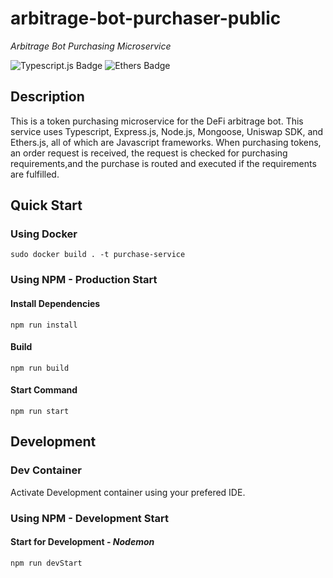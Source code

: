 # arbitrage-bot-purchaser-public
_Arbitrage Bot Purchasing Microservice_

![Typescript.js Badge](https://img.shields.io/badge/JavaScript-Typescript-green) ![Ethers Badge](https://img.shields.io/badge/Web3-Ethers.js-red)

## Description

This is a token purchasing microservice for the DeFi arbitrage bot. This service uses Typescript, Express.js, Node.js, Mongoose, Uniswap SDK, and Ethers.js, all of which are Javascript frameworks. When purchasing tokens, an order request is received, the request is checked for purchasing requirements,and the purchase is routed and executed if the requirements are fulfilled.

## Quick Start

### Using Docker
```
sudo docker build . -t purchase-service
```

### Using NPM - Production Start
#### Install Dependencies
```
npm run install
```

#### Build
```
npm run build
```

#### Start Command
```
npm run start
```
## Development
### Dev Container
Activate Development container using your prefered IDE.
### Using NPM - Development Start
#### Start for Development - _Nodemon_
```
npm run devStart
```